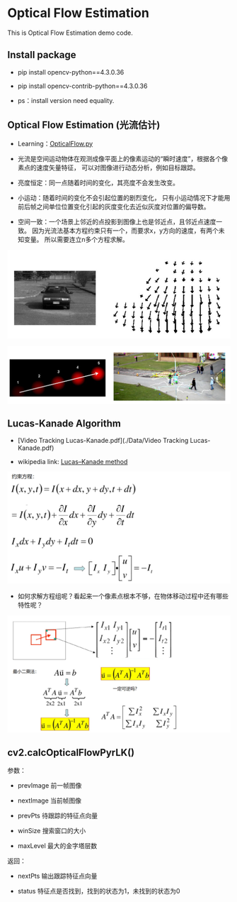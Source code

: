# Optical Flow Estimation

This is Optical Flow Estimation demo code.


## Install package

- pip install opencv-python==4.3.0.36
    
- pip install opencv-contrib-python==4.3.0.36

- ps：install version need equality.



## Optical Flow Estimation (光流估计)

- Learning：[OpticalFlow.py](./OpticalFlow.py)

- 光流是空间运动物体在观测成像平面上的像素运动的“瞬时速度”，根据各个像素点的速度矢量特征，
可以对图像进行动态分析，例如目标跟踪。

- 亮度恒定：同一点随着时间的变化，其亮度不会发生改变。

- 小运动：随着时间的变化不会引起位置的剧烈变化，
只有小运动情况下才能用前后帧之间单位位置变化引起的灰度变化去近似灰度对位置的偏导数。

- 空间一致：一个场景上邻近的点投影到图像上也是邻近点，且邻近点速度一致。
因为光流法基本方程约束只有一个，而要求x，y方向的速度，有两个未知变量。
所以需要连立n多个方程求解。


![](../Data/OpticalFlowEstimation/lk_2.png)

![](../Data/OpticalFlowEstimation/lk_1.png)



## Lucas-Kanade Algorithm

- [Video Tracking Lucas-Kanade.pdf](./Data/Video Tracking Lucas-Kanade.pdf)

- wikipedia link: [Lucas–Kanade method](https://en.wikipedia.org/wiki/Lucas%E2%80%93Kanade_method)

![](../Data/OpticalFlowEstimation/lk_3.png)

- 如何求解方程组呢？看起来一个像素点根本不够，在物体移动过程中还有哪些特性呢？

![](../Data/OpticalFlowEstimation/lk_4.png)


## cv2.calcOpticalFlowPyrLK()

参数：

- prevImage 前一帧图像

- nextImage 当前帧图像

- prevPts 待跟踪的特征点向量

- winSize 搜索窗口的大小

- maxLevel 最大的金字塔层数


返回：

- nextPts 输出跟踪特征点向量

- status 特征点是否找到，找到的状态为1，未找到的状态为0








